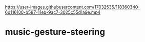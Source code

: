 
https://user-images.githubusercontent.com/17032535/118360340-6d116100-b587-11eb-9ac7-3025c55d1a9e.mp4

# music-gesture-steering
